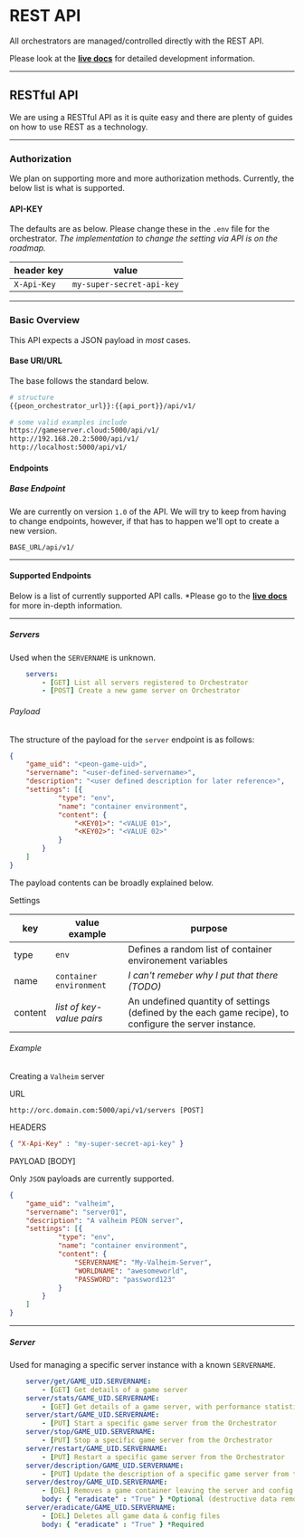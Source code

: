 # REST API

All orchestrators are managed/controlled directly with the REST API.

Please look at the [**live docs**](http://docs.warcamp.org:8080) for detailed development information.

---

## RESTful API

We are using a RESTful API as it is quite easy and there are plenty of guides on how to use REST as a technology.

---

### Authorization

We plan on supporting more and more authorization methods. Currently, the below list is what is supported.

#### API-KEY

The defaults are as below. Please change these in the `.env` file for the orchestrator. *The implementation to change the setting via API is on the roadmap.*

| header key | value |
| - | - |
| `X-Api-Key` | `my-super-secret-api-key` |

---

### Basic Overview

This API expects a JSON payload in *most* cases.

#### Base URI/URL

The base follows the standard below.

```bash
# structure
{{peon_orchestrator_url}}:{{api_port}}/api/v1/

# some valid examples include
https://gameserver.cloud:5000/api/v1/
http://192.168.20.2:5000/api/v1/
http://localhost:5000/api/v1/
```

#### Endpoints

##### Base Endpoint

We are currently on version `1.0` of the API. We will try to keep from having to change endpoints, however, if that has to happen we'll opt to create a new version.

`BASE_URL/api/v1/`

---

#### Supported Endpoints

Below is a list of currently supported API calls. *Please go to the [**live docs**](http://docs.warcamp.org:8080) for more in-depth information.

---

##### Servers

Used when the `SERVERNAME` is unknown.

```yaml
    servers:
        - [GET] List all servers registered to Orchestrator
        - [POST] Create a new game server on Orchestrator
```

###### Payload

The structure of the payload for the `server` endpoint is as follows:

```json
{
    "game_uid": "<peon-game-uid>",
    "servername": "<user-defined-servername>",
    "description": "<user defined description for later reference>",
    "settings": [{
            "type": "env",
            "name": "container environment",
            "content": {
                "<KEY01>": "<VALUE 01>",
                "<KEY02>": "<VALUE 02>"
            }
        }
    ]
}
```

The payload contents can be broadly explained below.

Settings

| key | value example | purpose |
| - | - | - |
| type | `env` | Defines a random list of container environement variables |
| name | `container environment` | *I can't remeber why I put that there (TODO)* |
| content | *list of key-value pairs* | An undefined quantity of settings (defined by the each game recipe), to configure the server instance. |

###### Example

Creating a `Valheim` server

URL

```url
http://orc.domain.com:5000/api/v1/servers [POST]
```

HEADERS

```json
{ "X-Api-Key" : "my-super-secret-api-key" }
```

PAYLOAD [BODY]

Only `JSON` payloads are currently supported.

```json
{
    "game_uid": "valheim",
    "servername": "server01",
    "description": "A valheim PEON server",
    "settings": [{
            "type": "env",
            "name": "container environment",
            "content": {
                "SERVERNAME": "My-Valheim-Server",
                "WORLDNAME": "awesomeworld",
                "PASSWORD": "password123"
            }
        }
    ]
}
```

---

##### Server

Used for managing a specific server instance with a known `SERVERNAME`.

```yaml
    server/get/GAME_UID.SERVERNAME:
        - [GET] Get details of a game server
    server/stats/GAME_UID.SERVERNAME:
        - [GET] Get details of a game server, with performance statistics
    server/start/GAME_UID.SERVERNAME:
        - [PUT] Start a specific game server from the Orchestrator
    server/stop/GAME_UID.SERVERNAME:
        - [PUT] Stop a specific game server from the Orchestrator
    server/restart/GAME_UID.SERVERNAME:
        - [PUT] Restart a specific game server from the Orchestrator
    server/description/GAME_UID.SERVERNAME:
        - [PUT] Update the description of a specific game server from the Orchestrator
    server/destroy/GAME_UID.SERVERNAME:
        - [DEL] Removes a game container leaving the server and config files intact (optional flag to delete all files as well)
        body: { "eradicate" : "True" } *Optional (destructive data removal)
    server/eradicate/GAME_UID.SERVERNAME:
        - [DEL] Deletes all game data & config files
        body: { "eradicate" : "True" } *Required
```
